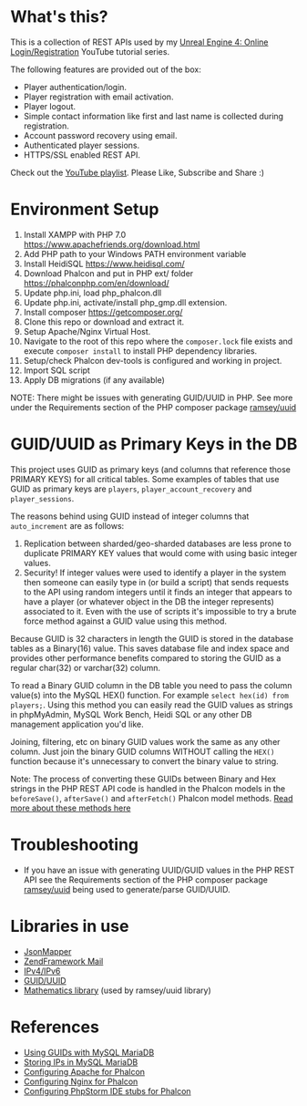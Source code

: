 # What's this?

This is a collection of REST APIs used by my 
[Unreal Engine 4: Online Login/Registration](https://www.youtube.com/playlist?list=PLaVz4AmlosnFixCPTJNsLxQpiGSijIOXy) 
YouTube tutorial series. 

The following features are provided out of the box:
 - Player authentication/login.
 - Player registration with email activation.
 - Player logout.
 - Simple contact information like first and last name is collected during registration.
 - Account password recovery using email.
 - Authenticated player sessions.
 - HTTPS/SSL enabled REST API.
  
Check out the [YouTube playlist](https://www.youtube.com/playlist?list=PLaVz4AmlosnFixCPTJNsLxQpiGSijIOXy). Please Like,
Subscribe and Share :) 

# Environment Setup
1. Install XAMPP with PHP 7.0 https://www.apachefriends.org/download.html
1. Add PHP path to your Windows PATH environment variable
1. Install HeidiSQL https://www.heidisql.com/
1. Download Phalcon and put in PHP ext/ folder https://phalconphp.com/en/download/
1. Update php.ini, load php_phalcon.dll
1. Update php.ini, activate/install php_gmp.dll extension.
1. Install composer https://getcomposer.org/
1. Clone this repo or download and extract it.
1. Setup Apache/Nginx Virtual Host.
1. Navigate to the root of this repo where the `composer.lock` file exists and execute `composer install` to install PHP
dependency libraries.
1. Setup/check Phalcon dev-tools is configured and working in project.
1. Import SQL script
1. Apply DB migrations (if any available)

NOTE: There might be issues with generating GUID/UUID in PHP. See more under the Requirements section of the PHP 
composer package [ramsey/uuid](https://github.com/ramsey/uuid)

# GUID/UUID as Primary Keys in the DB
This project uses GUID as primary keys (and columns that reference those PRIMARY KEYS) for all critical tables. 
Some examples of tables that use GUID as primary keys are `players`, `player_account_recovery` and `player_sessions`.

The reasons behind using GUID instead of integer columns that `auto_increment` are as follows:

1. Replication between sharded/geo-sharded databases are less prone to duplicate PRIMARY KEY values that would come 
with using basic integer values.
2. Security! If integer values were used to identify a player in the system then someone can easily type in 
(or build a script) that sends requests to the API using random integers until it finds an integer that appears to have 
a player (or whatever object in the DB the integer represents) associated to it. Even with the use of scripts it's 
impossible to try a brute force method against a GUID value using this method.

Because GUID is 32 characters in length the GUID is stored in the database tables as a Binary(16) value. This saves
database file and index space and provides other performance benefits compared to storing the GUID as a regular char(32)
or varchar(32) column.

To read a Binary GUID column in the DB table you need to pass the column value(s) into the MySQL HEX() function. For 
example `select hex(id) from players;`. Using this method you can easily read the GUID values as strings in phpMyAdmin,
MySQL Work Bench, Heidi SQL or any other DB management application you'd like.

Joining, filtering, etc on binary GUID values work the same as any other column. Just join the binary 
GUID columns WITHOUT calling the `HEX()` function because it's unnecessary to convert the binary value to string.

Note: The process of converting these GUIDs between Binary and Hex strings in the PHP REST API code is handled in the 
Phalcon models in the `beforeSave()`, `afterSave()` and `afterFetch()` Phalcon model methods. 
[Read more about these methods here](https://docs.phalconphp.com/en/latest/reference/models.html#initializing-preparing-fetched-records)

# Troubleshooting
- If you have an issue with generating UUID/GUID values in the PHP REST API see the Requirements section of the 
PHP composer package [ramsey/uuid](https://github.com/ramsey/uuid) being used to generate/parse GUID/UUID.

# Libraries in use
- [JsonMapper](https://github.com/cweiske/jsonmapper)
- [ZendFramework Mail](https://zendframework.github.io/zend-mail/intro/)
- [IPv4/IPv6](https://github.com/rlanvin/php-ip)
- [GUID/UUID](https://github.com/ramsey/uuid)
- [Mathematics library](https://github.com/moontoast/math) (used by ramsey/uuid library)

# References
- [Using GUIDs with MySQL MariaDB](https://mariadb.com/kb/en/mariadb/guiduuid-performance/)
- [Storing IPs in MySQL MariaDB](https://dev.mysql.com/doc/refman/5.6/en/miscellaneous-functions.html#function_inet6-aton)
- [Configuring Apache for Phalcon](https://docs.phalconphp.com/en/latest/reference/apache.html)
- [Configuring Nginx for Phalcon](https://docs.phalconphp.com/en/latest/reference/nginx.html)
- [Configuring PhpStorm IDE stubs for Phalcon](https://phalconphp.com/en/download/stubs)